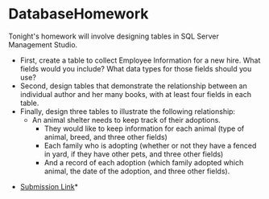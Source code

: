 # DatabaseHomework

Tonight's homework will involve designing tables in SQL Server Management Studio.

- First, create a table to collect Employee Information for a new hire. What fields would you include? What data types for those fields 
  should you use?
- Second, design tables that demonstrate the relationship between an individual author and her many books, with at least four fields in each table.
- Finally, design three tables to illustrate the following relationship: 
  - An animal shelter needs to keep track of their adoptions. 
    - They would like to keep information for each animal (type of animal, breed, and three other fields) 
    - Each family who is adopting (whether or not they have a fenced in yard, if they have other pets, and three other fields) 
    - And a record of each adoption (which family adopted which animal, the date of the adoption, and three other fields). 
    
* [Submission Link](https://goo.gl/forms/klAY4tUOb1Kw9xdq1)*
